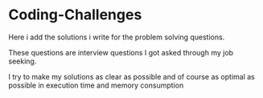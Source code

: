 # Coding-Challenges

Here i add the solutions i write for the problem solving questions.

These questions are interview questions I got asked through my job seeking.

I try to make my solutions as clear as possible and of course as optimal as possible in execution time and memory consumption
